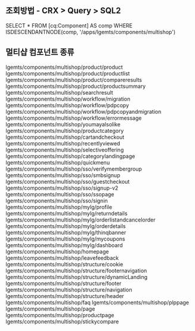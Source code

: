 ## 조회방법 - CRX > Query > SQL2 
SELECT * FROM [cq:Component] AS comp
WHERE ISDESCENDANTNODE(comp, '/apps/lgemts/components/multishop')

## 멀티샵 컴포넌트 종류
lgemts/components/multishop/product/product
lgemts/components/multishop/product/productlist
lgemts/components/multishop/product/compareresults
lgemts/components/multishop/product/productsummary
lgemts/components/multishop/searchresult
lgemts/components/multishop/workflow/migration
lgemts/components/multishop/workflow/pdpcopy
lgemts/components/multishop/workflow/pdpcopyandmigration
lgemts/components/multishop/workflow/errormessage
lgemts/components/multishop/youmayalsolike
lgemts/components/multishop/productcategory
lgemts/components/multishop/cartandcheckout
lgemts/components/multishop/recentlyviewed
lgemts/components/multishop/selectiveoffering
lgemts/components/multishop/categorylandingpage
lgemts/components/multishop/quickmenu
lgemts/components/multishop/sso/verifymembergroup
lgemts/components/multishop/sso/smbsignup
lgemts/components/multishop/sso/guestcheckout
lgemts/components/multishop/sso/signup-v2
lgemts/components/multishop/sso/ssopage
lgemts/components/multishop/sso/signin
lgemts/components/multishop/mylg/profile
lgemts/components/multishop/mylg/returndetails
lgemts/components/multishop/mylg/orderlistandcancelorder
lgemts/components/multishop/mylg/orderdetails
lgemts/components/multishop/mylg/thinqbanner
lgemts/components/multishop/mylg/mycoupons
lgemts/components/multishop/mylg/dashboard
lgemts/components/multishop/homepage
lgemts/components/multishop/leavefeedback
lgemts/components/multishop/structure/cookie
lgemts/components/multishop/structure/footernavigation
lgemts/components/multishop/structure/dynamicLanding
lgemts/components/multishop/structure/footer
lgemts/components/multishop/structure/navigation
lgemts/components/multishop/structure/header
lgemts/components/multishop/faq
lgemts/components/multishop/plppage
lgemts/components/multishop/page
lgemts/components/multishop/productpage
lgemts/components/multishop/stickycompare